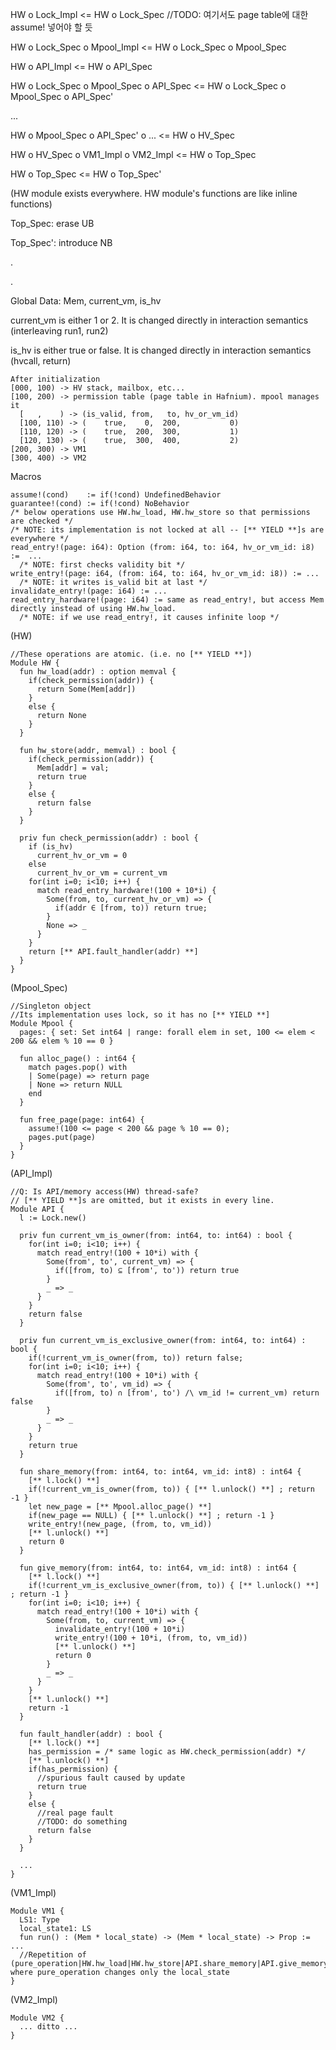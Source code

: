 HW o Lock_Impl <= HW o Lock_Spec //TODO: 여기서도 page table에 대한 assume! 넣어야 할 듯

HW o Lock_Spec o Mpool_Impl <= HW o Lock_Spec o Mpool_Spec

HW o API_Impl <= HW o API_Spec

HW o Lock_Spec o Mpool_Spec o API_Spec <= HW o Lock_Spec o Mpool_Spec o API_Spec'

...

HW o Mpool_Spec o API_Spec' o ... <= HW o HV_Spec

HW o HV_Spec o VM1_Impl o VM2_Impl <= HW o Top_Spec

HW o Top_Spec <= HW o Top_Spec'

(HW module exists everywhere. HW module's functions are like inline functions)



Top_Spec: erase UB

Top_Spec': introduce NB

.

.

Global Data: Mem, current_vm, is_hv

current_vm is either 1 or 2. It is changed directly in interaction semantics (interleaving run1, run2)

is_hv is either true or false. It is changed directly in interaction semantics (hvcall, return)

```
After initialization
[000, 100) -> HV stack, mailbox, etc...
[100, 200) -> permission table (page table in Hafnium). mpool manages it
  [   ,    ) -> (is_valid, from,   to, hv_or_vm_id)
  [100, 110) -> (    true,    0,  200,           0)
  [110, 120) -> (    true,  200,  300,           1)
  [120, 130) -> (    true,  300,  400,           2)
[200, 300) -> VM1
[300, 400) -> VM2
```

Macros
```
assume!(cond)    := if(!cond) UndefinedBehavior
guarantee!(cond) := if(!cond) NoBehavior
/* below operations use HW.hw_load, HW.hw_store so that permissions are checked */
/* NOTE: its implementation is not locked at all -- [** YIELD **]s are everywhere */
read_entry!(page: i64): Option (from: i64, to: i64, hv_or_vm_id: i8) :=  ...
  /* NOTE: first checks validity bit */
write_entry!(page: i64, (from: i64, to: i64, hv_or_vm_id: i8)) := ...
  /* NOTE: it writes is_valid bit at last */
invalidate_entry!(page: i64) := ...
read_entry_hardware!(page: i64) := same as read_entry!, but access Mem directly instead of using HW.hw_load.
  /* NOTE: if we use read_entry!, it causes infinite loop */
```

(HW)
```Coq
//These operations are atomic. (i.e. no [** YIELD **])
Module HW {
  fun hw_load(addr) : option memval {
    if(check_permission(addr)) {
      return Some(Mem[addr])
    }
    else {
      return None
    }
  }

  fun hw_store(addr, memval) : bool {
    if(check_permission(addr)) {
      Mem[addr] = val;
      return true
    }
    else {
      return false
    }
  }

  priv fun check_permission(addr) : bool {
    if (is_hv) 
      current_hv_or_vm = 0
    else
      current_hv_or_vm = current_vm
    for(int i=0; i<10; i++) {
      match read_entry_hardware!(100 + 10*i) {
        Some(from, to, current_hv_or_vm) => {
          if(addr ∈ [from, to)) return true;
        }
        None => _
      }
    }
    return [** API.fault_handler(addr) **]
  }
}
```


(Mpool_Spec)
```Coq
//Singleton object
//Its implementation uses lock, so it has no [** YIELD **]
Module Mpool {
  pages: { set: Set int64 | range: forall elem in set, 100 <= elem < 200 && elem % 10 == 0 }

  fun alloc_page() : int64 {
    match pages.pop() with 
    | Some(page) => return page
    | None => return NULL
    end
  }

  fun free_page(page: int64) {
    assume!(100 <= page < 200 && page % 10 == 0);
    pages.put(page)
  }
}
```


(API_Impl)
```Coq
//Q: Is API/memory access(HW) thread-safe?
// [** YIELD **]s are omitted, but it exists in every line.
Module API {
  l := Lock.new()

  priv fun current_vm_is_owner(from: int64, to: int64) : bool {
    for(int i=0; i<10; i++) {
      match read_entry!(100 + 10*i) with {
        Some(from', to', current_vm) => {
          if([from, to) ⊆ [from', to')) return true
        }
        _ => _
      }
    }
    return false
  }
  
  priv fun current_vm_is_exclusive_owner(from: int64, to: int64) : bool {
    if(!current_vm_is_owner(from, to)) return false;
    for(int i=0; i<10; i++) {
      match read_entry!(100 + 10*i) with {
        Some(from', to', vm_id) => {
          if([from, to) ∩ [from', to') /\ vm_id != current_vm) return false
        }
        _ => _
      }
    }
    return true
  }
  
  fun share_memory(from: int64, to: int64, vm_id: int8) : int64 {
    [** l.lock() **]
    if(!current_vm_is_owner(from, to)) { [** l.unlock() **] ; return -1 }
    let new_page = [** Mpool.alloc_page() **]
    if(new_page == NULL) { [** l.unlock() **] ; return -1 }
    write_entry!(new_page, (from, to, vm_id))
    [** l.unlock() **]
    return 0
  }
  
  fun give_memory(from: int64, to: int64, vm_id: int8) : int64 {
    [** l.lock() **]
    if(!current_vm_is_exclusive_owner(from, to)) { [** l.unlock() **] ; return -1 }
    for(int i=0; i<10; i++) {
      match read_entry!(100 + 10*i) with {
        Some(from, to, current_vm) => {
          invalidate_entry!(100 + 10*i)
          write_entry!(100 + 10*i, (from, to, vm_id))
          [** l.unlock() **]
          return 0
        }
        _ => _
      }
    }
    [** l.unlock() **]
    return -1
  }
  
  fun fault_handler(addr) : bool {
    [** l.lock() **]
    has_permission = /* same logic as HW.check_permission(addr) */
    [** l.unlock() **]
    if(has_permission) {
      //spurious fault caused by update
      return true
    }
    else {
      //real page fault
      //TODO: do something
      return false
    }
  }

  ...
}
```


(VM1_Impl)
```Coq
Module VM1 {
  LS1: Type
  local_state1: LS
  fun run() : (Mem * local_state) -> (Mem * local_state) -> Prop := ...
  //Repetition of (pure_operation|HW.hw_load|HW.hw_store|API.share_memory|API.give_memory) where pure_operation changes only the local_state
}
```


(VM2_Impl)
```Coq
Module VM2 {
  ... ditto ...
}
```
